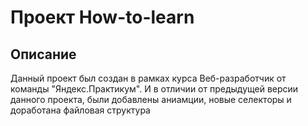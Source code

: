 # Проект How-to-learn

## Описание  
Данный проект был создан в рамках курса Веб-разработчик от команды "Яндекс.Практикум". И в отличии от предыдущей версии данного проекта, были добавлены аниамции, новые селекторы и доработана файловая структура
